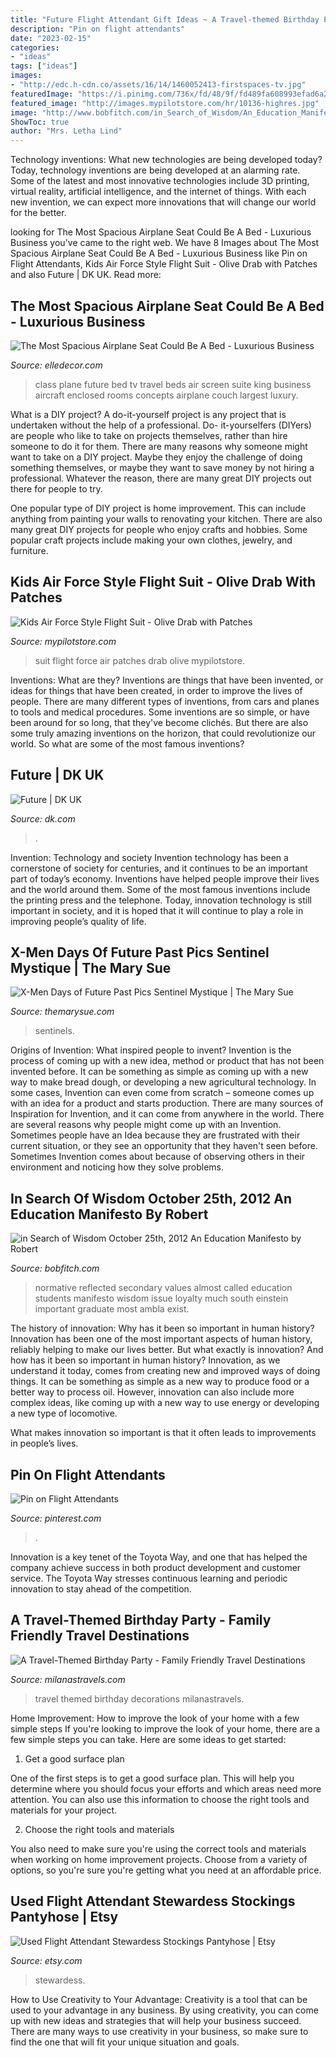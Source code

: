 ```yaml
---
title: "Future Flight Attendant Gift Ideas ~ A Travel-themed Birthday Party"
description: "Pin on flight attendants"
date: "2023-02-15"
categories:
- "ideas"
tags: ["ideas"]
images:
- "http://edc.h-cdn.co/assets/16/14/1460052413-firstspaces-tv.jpg"
featuredImage: "https://i.pinimg.com/736x/fd/48/9f/fd489fa608993efad6a25182e531a9f1.jpg"
featured_image: "http://images.mypilotstore.com/hr/10136-highres.jpg"
image: "http://www.bobfitch.com/in_Search_of_Wisdom/An_Education_Manifesto_files/droppedImage_2.png"
ShowToc: true
author: "Mrs. Letha Lind"
---
```



Technology inventions: What new technologies are being developed today?
Today, technology inventions are being developed at an alarming rate. Some of the latest and most innovative technologies include 3D printing, virtual reality, artificial intelligence, and the internet of things. With each new invention, we can expect more innovations that will change our world for the better.

	

		
looking for The Most Spacious Airplane Seat Could Be A Bed - Luxurious Business you've came to the right web. We have 8 Images about The Most Spacious Airplane Seat Could Be A Bed - Luxurious Business like Pin on Flight Attendants, Kids Air Force Style Flight Suit - Olive Drab with Patches and also Future | DK UK. Read more:
		
    
## The Most Spacious Airplane Seat Could Be A Bed - Luxurious Business

<img loading=lazy src="http://edc.h-cdn.co/assets/16/14/1460052413-firstspaces-tv.jpg" onerror="this.onerror=null;this.src='https://tse3.mm.bing.net/th?id=OIP.exVLj4hdw5fscW6tpeGk7AHaEK&amp;pid=15.1';" alt="The Most Spacious Airplane Seat Could Be A Bed - Luxurious Business">

_Source: elledecor.com_

>class plane future bed tv travel beds air screen suite king business aircraft enclosed rooms concepts airplane couch largest luxury. 

	

What is a DIY project?
A do-it-yourself project is any project that is undertaken without the help of a professional. Do- it-yourselfers (DIYers) are people who like to take on projects themselves, rather than hire someone to do it for them.
There are many reasons why someone might want to take on a DIY project. Maybe they enjoy the challenge of doing something themselves, or maybe they want to save money by not hiring a professional. Whatever the reason, there are many great DIY projects out there for people to try.

One popular type of DIY project is home improvement. This can include anything from painting your walls to renovating your kitchen. There are also many great DIY projects for people who enjoy crafts and hobbies. Some popular craft projects include making your own clothes, jewelry, and furniture.

    
## Kids Air Force Style Flight Suit - Olive Drab With Patches

<img loading=lazy src="http://images.mypilotstore.com/hr/10136-highres.jpg" onerror="this.onerror=null;this.src='https://tse4.mm.bing.net/th?id=OIP.Sn2O_nKou-oeaXFwhg68SAHaLr&amp;pid=15.1';" alt="Kids Air Force Style Flight Suit - Olive Drab with Patches">

_Source: mypilotstore.com_

>suit flight force air patches drab olive mypilotstore. 

	

Inventions: What are they?
Inventions are things that have been invented, or ideas for things that have been created, in order to improve the lives of people. There are many different types of inventions, from cars and planes to tools and medical procedures. Some inventions are so simple, or have been around for so long, that they've become clichés. But there are also some truly amazing inventions on the horizon, that could revolutionize our world. So what are some of the most famous inventions?

    
## Future | DK UK

<img loading=lazy src="https://res.cloudinary.com/dk-hub/image/upload/c_limit,f_auto,w_580,h_650/dk-core-nonprod/9781405367240/9781405367240_cover.jpg" onerror="this.onerror=null;this.src='https://tse1.mm.bing.net/th?id=OIP.WJxdlnp8SElOG9Rc57CQCAHaJ5&amp;pid=15.1';" alt="Future | DK UK">

_Source: dk.com_

>. 

	

Invention: Technology and society
Invention technology has been a cornerstone of society for centuries, and it continues to be an important part of today’s economy. Inventions have helped people improve their lives and the world around them. Some of the most famous inventions include the printing press and the telephone. Today, innovation technology is still important in society, and it is hoped that it will continue to play a role in improving people’s quality of life.

    
## X-Men Days Of Future Past Pics Sentinel Mystique | The Mary Sue

<img loading=lazy src="https://www.themarysue.com/wp-content/uploads/2013/08/dofp-sentinels-featured.jpg" onerror="this.onerror=null;this.src='https://tse1.mm.bing.net/th?id=OIP.ci6__QxMmDnS_S_oV0BiiwHaDs&amp;pid=15.1';" alt="X-Men Days of Future Past Pics Sentinel Mystique | The Mary Sue">

_Source: themarysue.com_

>sentinels. 

	

Origins of Invention: What inspired people to invent?
Invention is the process of coming up with a new idea, method or product that has not been invented before. It can be something as simple as coming up with a new way to make bread dough, or developing a new agricultural technology. In some cases, Invention can even come from scratch – someone comes up with an idea for a product and starts production. There are many sources of Inspiration for Invention, and it can come from anywhere in the world.
There are several reasons why people might come up with an Invention. Sometimes people have an Idea because they are frustrated with their current situation, or they see an opportunity that they haven't seen before. Sometimes Invention comes about because of observing others in their environment and noticing how they solve problems.

    
## In Search Of Wisdom October 25th, 2012 An Education Manifesto By Robert

<img loading=lazy src="http://www.bobfitch.com/in_Search_of_Wisdom/An_Education_Manifesto_files/droppedImage_2.png" onerror="this.onerror=null;this.src='https://tse1.mm.bing.net/th?id=OIP.WFws-cb2Xw5LnIJ_AVr1KgAAAA&amp;pid=15.1';" alt="in Search of Wisdom October 25th, 2012 An Education Manifesto by Robert">

_Source: bobfitch.com_

>normative reflected secondary values almost called education students manifesto wisdom issue loyalty much south einstein important graduate most ambla exist. 

	

The history of innovation: Why has it been so important in human history?
Innovation has been one of the most important aspects of human history, reliably helping to make our lives better. But what exactly is innovation? And how has it been so important in human history?
Innovation, as we understand it today, comes from creating new and improved ways of doing things. It can be something as simple as a new way to produce food or a better way to process oil. However, innovation can also include more complex ideas, like coming up with a new way to use energy or developing a new type of locomotive.

What makes innovation so important is that it often leads to improvements in people’s lives.

    
## Pin On Flight Attendants

<img loading=lazy src="https://i.pinimg.com/736x/fd/48/9f/fd489fa608993efad6a25182e531a9f1.jpg" onerror="this.onerror=null;this.src='https://tse4.mm.bing.net/th?id=OIP.SpB4rbGDWDtgxYf7-QCZlQHaHa&amp;pid=15.1';" alt="Pin on Flight Attendants">

_Source: pinterest.com_

>. 

	

Innovation is a key tenet of the Toyota Way, and one that has helped the company achieve success in both product development and customer service. The Toyota Way stresses continuous learning and periodic innovation to stay ahead of the competition.

    
## A Travel-Themed Birthday Party - Family Friendly Travel Destinations

<img loading=lazy src="https://milanastravels.com/wp-content/uploads/2016/10/dsc8082.jpg" onerror="this.onerror=null;this.src='https://tse3.mm.bing.net/th?id=OIP.cI_2d0ygJjOsD1YL77GUpQHaLG&amp;pid=15.1';" alt="A Travel-Themed Birthday Party - Family Friendly Travel Destinations">

_Source: milanastravels.com_

>travel themed birthday decorations milanastravels. 

	

Home Improvement: How to improve the look of your home with a few simple steps
If you're looking to improve the look of your home, there are a few simple steps you can take. Here are some ideas to get started:
1. Get a good surface plan

One of the first steps is to get a good surface plan. This will help you determine where you should focus your efforts and which areas need more attention. You can also use this information to choose the right tools and materials for your project.

2. Choose the right tools and materials

You also need to make sure you're using the correct tools and materials when working on home improvement projects. Choose from a variety of options, so you're sure you're getting what you need at an affordable price.


    
## Used Flight Attendant Stewardess Stockings Pantyhose | Etsy

<img loading=lazy src="https://i.etsystatic.com/28723701/r/il/83bc3a/2977594842/il_fullxfull.2977594842_gx4k.jpg" onerror="this.onerror=null;this.src='https://tse3.mm.bing.net/th?id=OIP.VRSFRtKH87HvNerbTPV--gHaJ4&amp;pid=15.1';" alt="Used Flight Attendant Stewardess Stockings Pantyhose | Etsy">

_Source: etsy.com_

>stewardess. 

	

How to Use Creativity to Your Advantage:
Creativity is a tool that can be used to your advantage in any business. By using creativity, you can come up with new ideas and strategies that will help your business succeed. There are many ways to use creativity in your business, so make sure to find the one that will fit your unique situation and goals.

